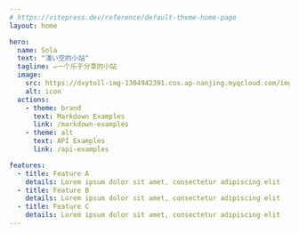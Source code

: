 ```yaml
---
# https://vitepress.dev/reference/default-theme-home-page
layout: home

hero:
  name: Sola
  text: "淺い空的小站"
  tagline: ✏️一个乐于分享的小站
  image:
    src: https://dxytoll-img-1304942391.cos.ap-nanjing.myqcloud.com/img/QQ%E5%9B%BE%E7%89%8720220608190329.jpg
    alt: icon
  actions:
    - theme: brand
      text: Markdown Examples
      link: /markdown-examples
    - theme: alt
      text: API Examples
      link: /api-examples

features:
  - title: Feature A
    details: Lorem ipsum dolor sit amet, consectetur adipiscing elit
  - title: Feature B
    details: Lorem ipsum dolor sit amet, consectetur adipiscing elit
  - title: Feature C
    details: Lorem ipsum dolor sit amet, consectetur adipiscing elit
---
```


[//]: # (首页划线)
<HomeUnderline />

[//]: # (首页彩花)
<Confetti />